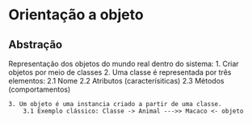 # Orientação a objeto
## Abstração
Representação dos objetos do mundo real dentro do sistema:
    1. Criar objetos por meio de classes
    2. Uma classe é representada por três elementos:
        2.1 Nome
        2.2 Atributos (caracterísiticas)
        2.3 Métodos (comportamentos)

    3. Um objeto é uma instancia criado a partir de uma classe.
        3.1 Exemplo clássico: Classe -> Animal --->> Macaco <- objeto




